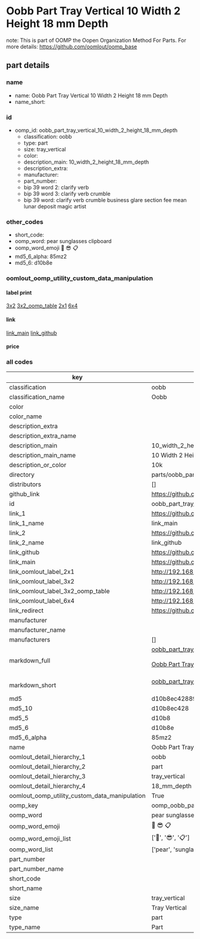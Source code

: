 # Oobb Part Tray Vertical 10 Width 2 Height 18 mm Depth  

note: This is part of OOMP the Oopen Organization Method For Parts. For more details: https://github.com/oomlout/oomp_base

##  part details
  







### name
* name: Oobb Part Tray Vertical 10 Width 2 Height 18 mm Depth
* name_short: 
### id
* oomp_id: oobb_part_tray_vertical_10_width_2_height_18_mm_depth
  * classification: oobb
  * type: part
  * size: tray_vertical
  * color: 
  * description_main: 10_width_2_height_18_mm_depth
  * description_extra: 
  * manufacturer: 
  * part_number: 
  * bip 39 word 2: clarify verb
  * bip 39 word 3: clarify verb crumble
  * bip 39 word: clarify verb crumble business glare section fee mean lunar deposit magic artist

### other_codes
* short_code: 
* oomp_word: pear sunglasses clipboard
* oomp_word_emoji :pear: :sunglasses: :clipboard:
* md5_6_alpha: 85mz2
* md5_6: d10b8e






### oomlout_oomp_utility_custom_data_manipulation
#### label print
[3x2](http://192.168.1.245:1112/?label=oomp%2085mz2)
[3x2_oomp_table](http://192.168.1.108:1112/?label=oomp%2085mz2)
[2x1](http://192.168.1.242:1112/?label=oomp%2085mz2)
[6x4](http://192.168.1.55:1112/?label=oomp%2085mz2)    

#### link

[link_main](https://github.com/oomlout/oomlout_oomp_version_1_messy/tree/main/parts/oobb_part_tray_vertical_10_width_2_height_18_mm_depth) [link_github](https://github.com/oomlout/oomlout_oomp_version_1_messy/tree/main/parts/oobb_part_tray_vertical_10_width_2_height_18_mm_depth)                             

#### price







### all codes 
| key | value |  
| --- | --- |  
| classification | oobb |  
| classification_name | Oobb |  
| color |  |  
| color_name |  |  
| description_extra |  |  
| description_extra_name |  |  
| description_main | 10_width_2_height_18_mm_depth |  
| description_main_name | 10 Width 2 Height 18 mm Depth |  
| description_or_color | 10k |  
| directory | parts/oobb_part_tray_vertical_10_width_2_height_18_mm_depth |  
| distributors | [] |  
| github_link | https://github.com/oomlout/oomlout_oomp_part_src/tree/main/parts/oobb_part_tray_vertical_10_width_2_height_18_mm_depth |  
| id | oobb_part_tray_vertical_10_width_2_height_18_mm_depth |  
| link_1 | https://github.com/oomlout/oomlout_oomp_version_1_messy/tree/main/parts/oobb_part_tray_vertical_10_width_2_height_18_mm_depth |  
| link_1_name | link_main |  
| link_2 | https://github.com/oomlout/oomlout_oomp_version_1_messy/tree/main/parts/oobb_part_tray_vertical_10_width_2_height_18_mm_depth |  
| link_2_name | link_github |  
| link_github | https://github.com/oomlout/oomlout_oomp_version_1_messy/tree/main/parts/oobb_part_tray_vertical_10_width_2_height_18_mm_depth |  
| link_main | https://github.com/oomlout/oomlout_oomp_version_1_messy/tree/main/parts/oobb_part_tray_vertical_10_width_2_height_18_mm_depth |  
| link_oomlout_label_2x1 | http://192.168.1.242:1112/?label=oomp%2085mz2 |  
| link_oomlout_label_3x2 | http://192.168.1.245:1112/?label=oomp%2085mz2 |  
| link_oomlout_label_3x2_oomp_table | http://192.168.1.108:1112/?label=oomp%2085mz2 |  
| link_oomlout_label_6x4 | http://192.168.1.55:1112/?label=oomp%2085mz2 |  
| link_redirect | https://github.com/oomlout/oomlout_oomp_version_1_messy/tree/main/parts/oobb_part_tray_vertical_10_width_2_height_18_mm_depth |  
| manufacturer |  |  
| manufacturer_name |  |  
| manufacturers | [] |  
| markdown_full | [oobb_part_tray_vertical_10_width_2_height_18_mm_depth](none)<br>[](none)<br>[Oobb Part Tray Vertical 10 Width 2 Height 18 Mm Depth](none)<br><br> |  
| markdown_short | [oobb_part_tray_vertical_10_width_2_height_18_mm_depth](none)<br><br> |  
| md5 | d10b8ec42889ca930ab161f069bca14f |  
| md5_10 | d10b8ec428 |  
| md5_5 | d10b8 |  
| md5_6 | d10b8e |  
| md5_6_alpha | 85mz2 |  
| name | Oobb Part Tray Vertical 10 Width 2 Height 18 mm Depth |  
| oomlout_detail_hierarchy_1 | oobb |  
| oomlout_detail_hierarchy_2 | part |  
| oomlout_detail_hierarchy_3 | tray_vertical |  
| oomlout_detail_hierarchy_4 | 18_mm_depth |  
| oomlout_oomp_utility_custom_data_manipulation | True |  
| oomp_key | oomp_oobb_part_tray_vertical_10_width_2_height_18_mm_depth |  
| oomp_word | pear sunglasses clipboard |  
| oomp_word_emoji | :pear: :sunglasses: :clipboard: |  
| oomp_word_emoji_list | [':pear:', ':sunglasses:', ':clipboard:'] |  
| oomp_word_list | ['pear', 'sunglasses', 'clipboard'] |  
| part_number |  |  
| part_number_name |  |  
| short_code |  |  
| short_name |  |  
| size | tray_vertical |  
| size_name | Tray Vertical |  
| type | part |  
| type_name | Part |  
